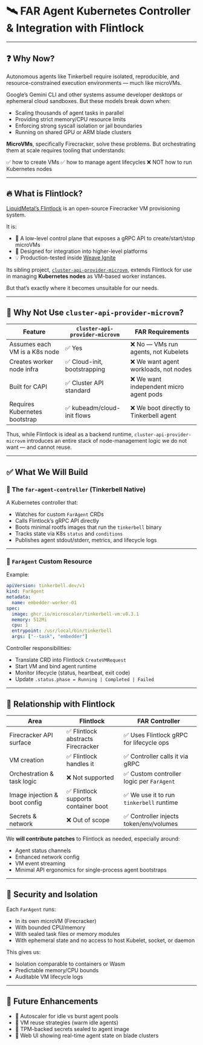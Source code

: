 # 🛰️ FAR Agent Kubernetes Controller & Integration with Flintlock

---

## ❓ Why Now?

Autonomous agents like Tinkerbell require isolated, reproducible, and resource-constrained execution environments — much like microVMs.

Google’s Gemini CLI and other systems assume developer desktops or ephemeral cloud sandboxes. But these models break down when:

* Scaling thousands of agent tasks in parallel
* Providing strict memory/CPU resource limits
* Enforcing strong syscall isolation or jail boundaries
* Running on shared GPU or ARM blade clusters

**MicroVMs**, specifically Firecracker, solve these problems. But orchestrating them at scale requires tooling that understands:

✅ how to create VMs
✅ how to manage agent lifecycles
❌ NOT how to run Kubernetes nodes

---

## 🔥 What is Flintlock?

[LiquidMetal’s Flintlock](https://github.com/liquidmetal-dev/flintlock) is an open-source Firecracker VM provisioning system.

It is:

* 🔧 A low-level control plane that exposes a gRPC API to create/start/stop microVMs
* 🧱 Designed for integration into higher-level platforms
* 💡 Production-tested inside [Weave Ignite](https://github.com/weaveworks/ignite)

Its sibling project, [`cluster-api-provider-microvm`](https://github.com/liquidmetal-dev/cluster-api-provider-microvm), extends Flintlock for use in managing **Kubernetes nodes** as VM-based worker instances.

But that’s exactly where it becomes unsuitable for our needs.

---

## 🚫 Why Not Use `cluster-api-provider-microvm`?

| Feature                       | `cluster-api-provider-microvm` | FAR Requirements                       |
| ----------------------------- | ------------------------------ | -------------------------------------- |
| Assumes each VM is a K8s node | ✅ Yes                          | ❌ No — VMs run agents, not Kubelets    |
| Creates worker node infra     | ✅ Cloud-init, bootstrapping    | ❌ We want agent workloads, not nodes   |
| Built for CAPI                | ✅ Cluster API standard         | ❌ We want independent micro agent pods |
| Requires Kubernetes bootstrap | ✅ kubeadm/cloud-init flows     | ❌ We boot directly to Tinkerbell agent |

Thus, while Flintlock is ideal as a backend runtime, `cluster-api-provider-microvm` introduces an entire stack of node-management logic we do not want — and cannot reuse.

---

## ✅ What We Will Build

### 🧠 The `far-agent-controller` (Tinkerbell Native)

A Kubernetes controller that:

* Watches for custom `FarAgent` CRDs
* Calls Flintlock’s gRPC API directly
* Boots minimal rootfs images that run the `tinkerbell` binary
* Tracks state via K8s `status` and `conditions`
* Publishes agent stdout/stderr, metrics, and lifecycle logs

---

### 🎯 `FarAgent` Custom Resource

Example:

```yaml
apiVersion: tinkerbell.dev/v1
kind: FarAgent
metadata:
  name: embedder-worker-01
spec:
  image: ghcr.io/microscaler/tinkerbell-vm:v0.3.1
  memory: 512Mi
  cpu: 1
  entrypoint: /usr/local/bin/tinkerbell
  args: ["--task", "embedder"]
```

Controller responsibilities:

* Translate CRD into Flintlock `CreateVMRequest`
* Start VM and bind agent runtime
* Monitor lifecycle (status, heartbeat, exit code)
* Update `.status.phase = Running | Completed | Failed`

---

## 🤝 Relationship with Flintlock

| Area                          | Flintlock                           | FAR Controller                           |
| ----------------------------- | ----------------------------------- | ---------------------------------------- |
| Firecracker API surface       | ✅ Flintlock abstracts Firecracker   | ✅ Uses Flintlock gRPC for lifecycle ops  |
| VM creation                   | ✅ Flintlock handles it              | ✅ Controller calls it via gRPC           |
| Orchestration & task logic    | ❌ Not supported                     | ✅ Custom controller logic per `FarAgent` |
| Image injection & boot config | ✅ Flintlock supports container boot | ✅ We use it to run `tinkerbell` runtime  |
| Secrets & network             | ❌ Out of scope                      | ✅ Controller injects token/env/volumes   |

We **will contribute patches** to Flintlock as needed, especially around:

* Agent status channels
* Enhanced network config
* VM event streaming
* Minimal API ergonomics for single-process agent bootstraps

---

## 🔐 Security and Isolation

Each `FarAgent` runs:

* In its own microVM (Firecracker)
* With bounded CPU/memory
* With sealed task files or memory modules
* With ephemeral state and no access to host Kubelet, socket, or daemon

This gives us:

* Isolation comparable to containers or Wasm
* Predictable memory/CPU bounds
* Auditable VM lifecycle logs

---

## 🚀 Future Enhancements

* 🔁 Autoscaler for idle vs burst agent pools
* 🧠 VM reuse strategies (warm idle agents)
* 🔐 TPM-backed secrets sealed to agent image
* 📡 Web UI showing real-time agent state on blade clusters
